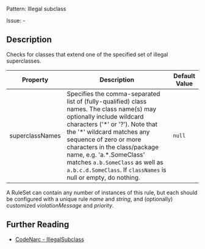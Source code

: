 Pattern: Illegal subclass

Issue: -

## Description

Checks for classes that extend one of the specified set of illegal superclasses.

| **Property**    | **Description**                                                                                                                                                                                                                                                                                                                                                               | **Default Value** |
| --- | --- | --- |
| superclassNames | Specifies the comma-separated list of (fully-qualified) class names. The class name(s) may optionally include wildcard characters ('\*' or '?'). Note that the '\*' wildcard matches any sequence of zero or more characters in the class/package name, e.g. 'a.\*.SomeClass' matches `a.b.SomeClass` as well as `a.b.c.d.SomeClass`. If `classNames` is null or empty, do nothing. | `null`            |

A RuleSet can contain any number of instances of this rule, but each should be configured with a unique rule *name* and *string*, and (optionally) customized *violationMessage* and *priority*.

## Further Reading

* [CodeNarc - IllegalSubclass](http://codenarc.sourceforge.net/codenarc-rules-generic.html#IllegalSubclass)